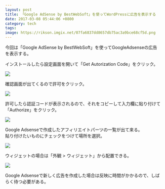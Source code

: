 ```yaml
---
layout: post
title: 「Google AdSense by BestWebSoft」を使ってWordPressに広告を表示する
date: 2017-03-08 05:44:06 +0800
category: tech
tags: 
image: https://rikson.imgix.net/07fa6837dd8657db75ac3a9bce68cf5d.png
---
```

今回は「Google AdSense by BestWebSoft」を使ってGoogleAdsenseの広告を表示する。

インストールしたら設定画面を開いて「Get Autorization Code」をクリック。

![](https://rikson.imgix.net/40F24473-2E20-484D-B9EF-F708B8708E3D.png)

確認画面が出てくるので許可をクリック。

![](https://rikson.imgix.net/B816FF90-9DF7-41E1-B737-6C151F88B314.png)

許可したら認証コードが表示されるので、それをコピーして入力欄に貼り付けて「Authorize」をクリック。

![](https://rikson.imgix.net/B87AA6A8-34A8-4843-9225-88325C3E4A53.png)

Google Adsenseで作成したアフィリエイトパーツの一覧が出て来る。  
貼り付けたいものにチェックをつけて場所を選択。

![](https://rikson.imgix.net/36F3FEDB-BD68-447D-90D8-23E33BDCC8E1-1.png)

ウィジェットの場合は「外観 > ウィジェット」から配置できる。

![](https://rikson.imgix.net/46B0C799-1408-4276-9C05-2B93CF2A7B91-1.png)

Google Adsenseで新しく広告を作成した場合は反映に時間がかかるので、しばらく待つ必要がある。

